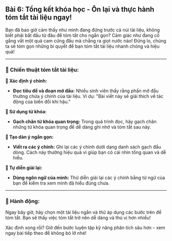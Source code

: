 ## Bài 6: Tổng kết khóa học - Ôn lại và thực hành tóm tắt tài liệu ngay!

Bạn đã bao giờ cảm thấy như mình đang đứng trước cả núi tài liệu, không biết phải bắt đầu từ đâu để tóm tắt cho ngắn gọn? Cảm giác như đang cố gắng vắt một quả cam cứng đầu mà chẳng ra giọt nước nào! Đừng lo, chúng ta sẽ tóm gọn những bí quyết để bạn tóm tắt tài liệu nhanh chóng và hiệu quả!

---

### 📌 Chiến thuật tóm tắt tài liệu:

**🔹 Xác định ý chính:**
- **Đọc tiêu đề và đoạn mở đầu:** Nhiều sinh viên thấy rằng phần mở đầu thường chứa ý chính của tài liệu. Ví dụ: "Bài viết này sẽ giải thích về tác động của biến đổi khí hậu."

**🔹 Sử dụng từ khóa:**
- **Gạch chân từ khóa quan trọng:** Trong quá trình đọc, hãy gạch chân những từ khóa quan trọng để dễ dàng ghi nhớ và tóm tắt sau này.

**🔹 Tạo dàn ý ngắn gọn:**
- **Viết ra các ý chính:** Ghi lại các ý chính dưới dạng danh sách gạch đầu dòng. Cách này thường hiệu quả vì giúp bạn có cái nhìn tổng quan và dễ hiểu.

**🔹 Tự diễn giải lại:**
- **Dùng ngôn ngữ của mình:** Thử diễn giải lại các ý chính bằng từ ngữ của bạn để kiểm tra xem mình đã hiểu đúng chưa.

---

### 🚀 Hành động:

Ngay bây giờ, hãy chọn một tài liệu ngắn và thử áp dụng các bước trên để tóm tắt. Bạn sẽ thấy việc tóm tắt trở nên dễ dàng và thú vị hơn nhiều!

Xác định xong rồi? Giờ đến bước luyện tập kỹ năng phân tích sâu hơn – xem ngay bài tiếp theo để không bỏ lỡ nhé!